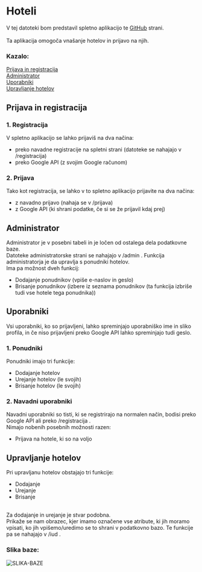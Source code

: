 # Hoteli
V tej datoteki bom predstavil spletno aplikacijo te [GitHub](https://github.com) strani.
<br><br>
Ta aplikacija omogoča vnašanje hotelov in prijavo na njih.<br>
### Kazalo:
[Prijava in registracija](#prijava-in-registracija)<br>
[Administrator](#administrator)<br>
[Uporabniki](#uporabniki)<br>
[Upravljanje hotelov](#upravljanje-hotelov)
## Prijava in registracija
### 1. Registracija
V spletno aplikacijo se lahko prijaviš na dva načina:<br>
- preko navadne registracije na spletni strani (datoteke se nahajajo v /registracija)
- preko Google API (z svojim Google računom)
### 2. Prijava
Tako kot registracija, se lahko v to spletno aplikacijo prijavite na dva načina:<br>
- z navadno prijavo (nahaja se v /prijava)
- z Google API (ki shrani podatke, če si se že prijavil kdaj prej)

## Administrator
Administrator je v posebni tabeli in je ločen od ostalega dela podatkovne baze.<br>
Datoteke administratorske strani se nahajajo v /admin .
Funkcija administratorja je da upravlja s ponudniki hotelov.<br>
Ima pa možnost dveh funkcij:<br>
- Dodajanje ponudnikov (vpiše e-naslov in geslo)
- Brisanje ponudnikov (izbere iz seznama ponudnikov (ta funkcija izbriše tudi vse hotele tega ponudnika))

## Uporabniki
Vsi uporabniki, ko so prijavljeni, lahko spreminjajo uporabniško ime in sliko profila, in če niso prijavljeni preko Google API lahko spreminjajo tudi geslo.
### 1. Ponudniki
Ponudniki imajo tri funkcije:<br>
- Dodajanje hotelov
- Urejanje hotelov (le svojih)
- Brisanje hotelov (le svojih)
### 2. Navadni uporabniki
Navadni uporabniki so tisti, ki se registrirajo na normalen način, bodisi preko Google API ali preko /registracija .<br>
Nimajo nobenih posebnih možnosti razen:<br>
- Prijava na hotele, ki so na voljo

## Upravljanje hotelov
Pri upravljanu hotelov obstajajo tri funkcije:
- Dodajanje
- Urejanje
- Brisanje
<br>
Za dodajanje in urejanje je stvar podobna.<br>
Prikaže se nam obrazec, kjer imamo označene vse atribute, ki jih moramo vpisati, ko jih vpišemo/uredimo se to shrani v podatkovno bazo. Te funkcije pa se nahajajo v /iud . <br>

### Slika baze:

![SLIKA-BAZE](https://testing.aristovnik.com/hoteli/baza_model/baza-image.png)
